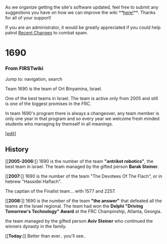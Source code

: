 As we organize getting the site's software updated, feel free to submit any
suggestions you have on how we can improve the wiki
_**_[here!](/index.php/User:Hallry/Suggestions "User:Hallry/Suggestions"
)_**_. Thanks for all of your support!

If you are an administrator, it would be greatly appreciated if you could help
patrol [Recent Changes](/index.php/Special:Recentchanges
"Special:Recentchanges" ) to combat spam.

# 1690

### From FIRSTwiki

Jump to: navigation, search

Team 1690 is the team of Ort Binyamina, Israel.

One of the best teams in Israel. The team is active only from 2005 and still
is one of the biggest promises in the FRC.

In team 1690's program there is always a changeover, any team member is only
one year in that program and so every year we welcome fresh minded students
who managing by themself in all meanings.

  

[[edit](/index.php?title=1690&action=edit&section=1 "Edit section: History" )]

##  History

[[**2005-2006:**]] 1690 is the number of the team **"antrikot robotics"**, the
best team in israel. The team managed by the gifted person **Barak Steiner**.

[[**2007:**]] 1690 is the number of the team "The Devotees Of The Flach", or
in hebrew "Hassidei Haflach".

The captian of the Finalist team... with 1577 and 2257.

[[**2008:**]] 1690 is the number of the team **"the answer"** that defeated
all the teams at the Israel regional. The team had won the **Delphi "Driving
Tomorrow's Technology" Award** at the FRC Champinship, Atlanta, Georgia.

the team managed by the gifted person **Aviv Steiner** who continued the
winners dynasty in the family.

[[**Today:**]] Better than ever.. you'll see..

